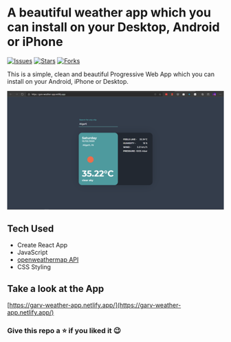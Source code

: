 
# A beautiful weather app which you can install on your Desktop, Android or iPhone 
[![Issues](https://img.shields.io/github/issues/Garvnanwani/WeatherApp_PWA?style=flat-square)]() [![Stars](https://img.shields.io/github/stars/Garvnanwani/WeatherApp_PWA?style=flat-square)]() [![Forks](https://img.shields.io/github/forks/Garvnanwani/WeatherApp_PWA?style=flat-square)]()

This is a simple, clean and beautiful Progressive Web App which you can install on your Android, iPhone or Desktop. 

![Demo of app](demo/pwa.png)

## Tech Used
* Create React App
* JavaScript
* [openweathermap API](https://openweathermap.org/)
* CSS Styling
## Take a look at the App 
[https://garv-weather-app.netlify.app/](https://garv-weather-app.netlify.app/)


### Give this repo a ⭐ if you liked it 😉
